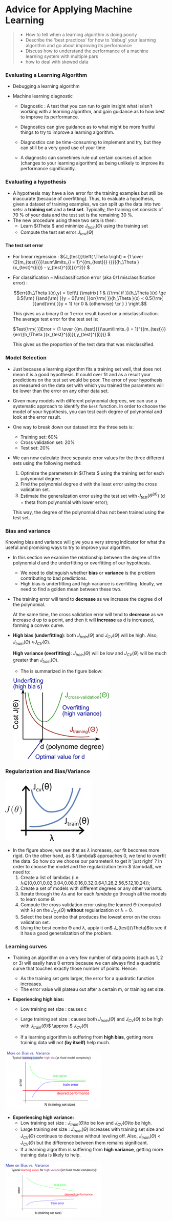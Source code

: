 # Advice for Applying Machine Learning
> - How to tell when a learning algorithm is doing poorly
> - Describe the 'best practices' for how to 'debug' your learning algorithm and  go about improving its performance
> - Discuss how to understand the performance of a machine learning system with multiple  pars
> - how to deal with skewed data

### Evaluating a Learning Algorithm

* Debugging a learning algorithm

* Machine learning diagnostic

  * Diagnostic : A test that you can run to gain insight what is/isn't working with a learning algorithm, and gain guidance as to how best to improve its performance.

  * Diagnostics can give guidance as to what might be more fruitful things to try to improve a learning algorithm.

  * Diagnostics can be time-consuming to implement and try, but they can still be a very good use of your time

  * A diagnostic can sometimes rule out certain courses of action (changes to your learning algorithm) as being unlikely to improve its performance significantly.

### Evaluating a hypothesis

* A hypothesis may have a low error for the training examples but still be inaccurate (because of overfitting). Thus, to evaluate a hypothesis, given a dataset of training examples, we can split up the data into two sets: a **training set** and a **test set**. Typically, the training set consists of 70 % of your data and the test set is the remaining 30 %.
* The new procedure using these two sets is then:
  * Learn  $\Theta $ and minimize ${J_{train}}\left( \Theta  \right)$ using the training set
  * Compute the test set error ${J_{test}}\left( \Theta  \right)$

####  The test set error

* For linear regression : ${J_{test}}\left( \Theta  \right) = {1 \over {2{m_{test}}}}\sum\limits_{i = 1}^{{m_{test}}} {{{({h_\Theta }(x_{test}^{(i)}) - y_{test}^{(i)})}^2}} $

* For classification ~ Misclassification error (aka 0/1 misclassification error) :



  $$err({h_\Theta }(x),y) = \left\{ {\matrix{
     1 & {{\rm{ if }}{h_\Theta }(x) \ge 0.5{\rm{ }}and{\rm{ }}y = 0{\rm{ }}or{\rm{ }}{h_\Theta }(x) < 0.5{\rm{ }}and{\rm{ }}y = 1}  \cr 
     0 & {otherwise}  \cr  } } \right.$$



  This gives us a binary 0 or 1 error result based on a misclassification. The average test error for the test set is:

  $Test{\rm{ }}Error = {1 \over {{m_{test}}}}\sum\limits_{i = 1}^{{m_{test}}} {err({h_\Theta }(x_{test}^{(i)}),y_{test}^{(i)})} $

  This gives us the proportion of the test data that was misclassified.

### Model Selection

*  Just because a learning algorithm fits a training set well, that does not mean it is a good hypothesis. It could over fit and as a result your predictions on the test set would be poor. The error of your hypothesis as measured on the data set with which you trained the parameters will be lower than the error on any other data set. 

* Given many models with different polynomial degrees, we can use a systematic approach to identify the `best` function. In order to choose the model of your hypothesis, you can test each degree of polynomial and look at the error result.

* One way to break down our dataset into the three sets is:
  * Training set: 60%
  * Cross validation set: 20%
  * Test set: 20%

* We can now calculate three separate error values for the three different sets using the following method:

  1. Optimize the parameters in $\Theta $ using the training set for each polynomial degree.
  2. Find the polynomial degree d with the least error using the cross validation set.
  3. Estimate the generalization error using the test set with ${J_{test}}({\Theta ^{(d)}})$ (d = theta from polynomial with lower error);

  This way, the degree of the polynomial d has not been trained using the test set.

### Bias and variance

Knowing  bias and variance will give you a very strong indicator for what the useful and promising ways to try to improve your algorithm.

* In this section we examine the relationship between the degree of the polynomial d and the underfitting or overfitting of our hypothesis.
  * We need to distinguish whether **bias** or **variance** is the problem contributing to bad predictions.
  * High bias is underfitting and high variance is overfitting. Ideally, we need to find a golden mean between these two.

* The training error will tend to **decrease** as we increase the degree d of the polynomial.

  At the same time, the cross validation error will tend to **decrease** as we increase d up to a point, and then it will **increase** as d is increased, forming a convex curve. 

* **High bias (underfitting)**: both ${J_{train}}(\Theta )$ and  ${J_{CV}}(\Theta )$ will be high. Also, ${J_{train}}(\Theta )$ ≈${J_{CV}}(\Theta )$.

  **High variance (overfitting)**:  ${J_{train}}(\Theta )$ will be low and  ${J_{CV}}(\Theta )$ will be much greater than ${J_{train}}(\Theta )$.

  * The is summarized in the figure below:

   ![bias-variance](images/bias-variance.png)

### Regularization and Bias/Variance

  ![reg-b-v](images/reg-b-v.png)

* In the figure above, we see that as $\lambda$ increases, our fit becomes more rigid. On the other hand, as $ \lambda$ approaches 0, we tend to overfit the data. So how do we choose our parameter$  \lambda$  to get it 'just right' ? In order to choose the model and the regularization term $ \lambda$, we need to:
  1. Create a list of lambdas (i.e. λ∈{0,0.01,0.02,0.04,0.08,0.16,0.32,0.64,1.28,2.56,5.12,10.24});
  2. Create a set of models with different degrees or any other variants.
  3. Iterate through the $\lambda$s and for each $lambda$ go through all the models to learn some $\Theta$.
  4. Compute the cross validation error using the learned Θ (computed with λ) on the  ${J_{CV}}(\Theta )$ **without** regularization or λ = 0.
  5. Select the best combo that produces the lowest error on the cross validation set.
  6. Using the best combo Θ and λ, apply it on$ J_{test}(\Theta)$to see if it has a good generalization of the problem.

### Learning curves

* Training an algorithm on a very few number of data points (such as 1, 2 or 3) will easily have 0 errors because we can always find a quadratic curve that touches exactly those number of points. Hence:
  * As the training set gets larger, the error for a quadratic function increases.
  * The error value will plateau out after a certain m, or training set size.

* **Experiencing high bias:** 

  * Low training set size : causes c

  * Large training set size : causes both ${J_{train}}(\Theta )$ and  ${J_{CV}}(\Theta )$ to be high with ${J_{train}}(\Theta )$$ \approx $ ${J_{CV}}(\Theta )$

  * If a learning algorithm is suffering from **high bias**, getting more training data will not **(by itself)** help much.

![high-bias-lc](images/high-bias-lc.png)

* **Experiencing high variance:**
  * Low training set size : ${J_{train}}(\Theta )​$ to be low and ${J_{CV}}(\Theta )​$ to be high.
  * Large training set size :  ${J_{train}}(\Theta )$ increases with training set size and  ${J_{CV}}(\Theta )$ continues to decrease without leveling off. Also, ${J_{train}}(\Theta )$ < ${J_{CV}}(\Theta )$ but the difference between them remains significant.
  * If a learning algorithm is suffering from **high variance**, getting more training data is likely to help. 

![high-variance-lc](images/high-variance-lc.png)